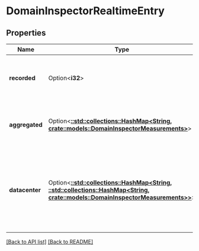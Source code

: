 # DomainInspectorRealtimeEntry

## Properties

Name | Type | Description | Notes
------------ | ------------- | ------------- | -------------
**recorded** | Option<**i32**> | The Unix timestamp at which this record's data was generated. | 
**aggregated** | Option<[**::std::collections::HashMap&lt;String, crate::models::DomainInspectorMeasurements&gt;**](DomainInspectorMeasurements.md)> | Groups [measurements](#measurements-data-model) by backend name and then by IP address. | 
**datacenter** | Option<[**::std::collections::HashMap&lt;String, ::std::collections::HashMap&lt;String, crate::models::DomainInspectorMeasurements&gt;&gt;**](Map.md)> | Groups [measurements](#measurements-data-model) by POP, then backend name, and then IP address. See the [POPs API](https://www.fastly.com/documentation/reference/api/utils/pops/) for details about POP identifiers. | 

[[Back to API list]](../README.md#documentation-for-api-endpoints) [[Back to README]](../README.md)


